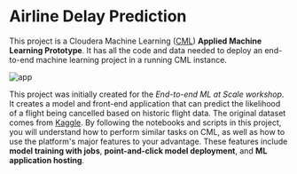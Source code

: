 # Airline Delay Prediction
This project is a Cloudera Machine Learning ([CML](https://www.cloudera.com/products/machine-learning.html)) **Applied Machine Learning Prototype**. It has all the code and data needed to deploy an end-to-end machine learning project in a running CML instance.

![app](images/app.png)



This project was initially created for the *End-to-end ML at Scale workshop*. It creates a model and front-end application that can predict the likelihood of a flight being cancelled based on historic flight data. The original dataset comes from [Kaggle](https://www.kaggle.com/yuanyuwendymu/airline-delay-and-cancellation-data-2009-2018). By following the notebooks and scripts in this project, you will understand how to perform similar tasks on CML, as well as how to use the platform's major features to your advantage. These features include **model training with jobs**, **point-and-click model deployment**, and **ML application hosting**.

